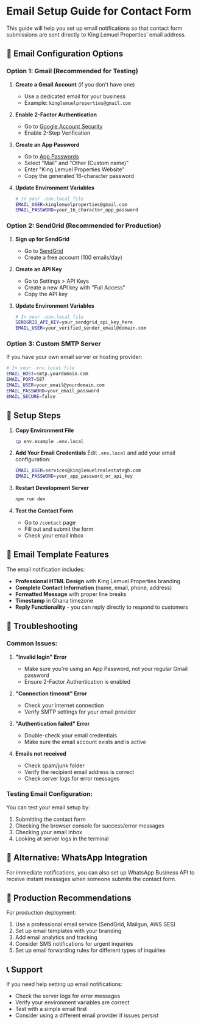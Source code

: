 # Email Setup Guide for Contact Form

This guide will help you set up email notifications so that contact form submissions are sent directly to King Lemuel Properties' email address.

## 📧 Email Configuration Options

### Option 1: Gmail (Recommended for Testing)

1. **Create a Gmail Account** (if you don't have one)
   - Use a dedicated email for your business
   - Example: `kinglemuelproperties@gmail.com`

2. **Enable 2-Factor Authentication**
   - Go to [Google Account Security](https://myaccount.google.com/security)
   - Enable 2-Step Verification

3. **Create an App Password**
   - Go to [App Passwords](https://myaccount.google.com/apppasswords)
   - Select "Mail" and "Other (Custom name)"
   - Enter "King Lemuel Properties Website"
   - Copy the generated 16-character password

4. **Update Environment Variables**
   ```bash
   # In your .env.local file
   EMAIL_USER=kinglemuelproperties@gmail.com
   EMAIL_PASSWORD=your_16_character_app_password
   ```

### Option 2: SendGrid (Recommended for Production)

1. **Sign up for SendGrid**
   - Go to [SendGrid](https://sendgrid.com/)
   - Create a free account (100 emails/day)

2. **Create an API Key**
   - Go to Settings > API Keys
   - Create a new API key with "Full Access"
   - Copy the API key

3. **Update Environment Variables**
   ```bash
   # In your .env.local file
   SENDGRID_API_KEY=your_sendgrid_api_key_here
   EMAIL_USER=your_verified_sender_email@domain.com
   ```

### Option 3: Custom SMTP Server

If you have your own email server or hosting provider:

```bash
# In your .env.local file
EMAIL_HOST=smtp.yourdomain.com
EMAIL_PORT=587
EMAIL_USER=your_email@yourdomain.com
EMAIL_PASSWORD=your_email_password
EMAIL_SECURE=false
```

## 🚀 Setup Steps

1. **Copy Environment File**
   ```bash
   cp env.example .env.local
   ```

2. **Add Your Email Credentials**
   Edit `.env.local` and add your email configuration:
   ```bash
   EMAIL_USER=services@kinglemuelrealestategh.com
   EMAIL_PASSWORD=your_app_password_or_api_key
   ```

3. **Restart Development Server**
   ```bash
   npm run dev
   ```

4. **Test the Contact Form**
   - Go to `/contact` page
   - Fill out and submit the form
   - Check your email inbox

## 📧 Email Template Features

The email notification includes:
- **Professional HTML Design** with King Lemuel Properties branding
- **Complete Contact Information** (name, email, phone, address)
- **Formatted Message** with proper line breaks
- **Timestamp** in Ghana timezone
- **Reply Functionality** - you can reply directly to respond to customers

## 🔧 Troubleshooting

### Common Issues:

1. **"Invalid login" Error**
   - Make sure you're using an App Password, not your regular Gmail password
   - Ensure 2-Factor Authentication is enabled

2. **"Connection timeout" Error**
   - Check your internet connection
   - Verify SMTP settings for your email provider

3. **"Authentication failed" Error**
   - Double-check your email credentials
   - Make sure the email account exists and is active

4. **Emails not received**
   - Check spam/junk folder
   - Verify the recipient email address is correct
   - Check server logs for error messages

### Testing Email Configuration:

You can test your email setup by:
1. Submitting the contact form
2. Checking the browser console for success/error messages
3. Checking your email inbox
4. Looking at server logs in the terminal

## 📱 Alternative: WhatsApp Integration

For immediate notifications, you can also set up WhatsApp Business API to receive instant messages when someone submits the contact form.

## 🎯 Production Recommendations

For production deployment:
1. Use a professional email service (SendGrid, Mailgun, AWS SES)
2. Set up email templates with your branding
3. Add email analytics and tracking
4. Consider SMS notifications for urgent inquiries
5. Set up email forwarding rules for different types of inquiries

## 📞 Support

If you need help setting up email notifications:
- Check the server logs for error messages
- Verify your environment variables are correct
- Test with a simple email first
- Consider using a different email provider if issues persist
